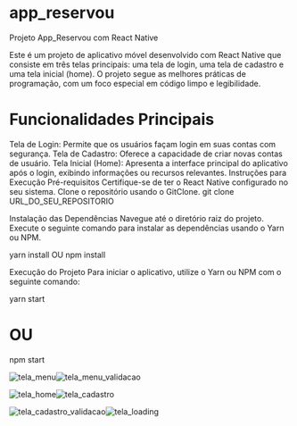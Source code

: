 # app_reservou

Projeto App_Reservou com React Native

Este é um projeto de aplicativo móvel desenvolvido com React Native que consiste em três telas principais: uma tela de login, 
uma tela de cadastro e uma tela inicial (home). O projeto segue as melhores práticas de programação, com um foco especial em código limpo e legibilidade.

# Funcionalidades Principais
Tela de Login: Permite que os usuários façam login em suas contas com segurança.
Tela de Cadastro: Oferece a capacidade de criar novas contas de usuário.
Tela Inicial (Home): Apresenta a interface principal do aplicativo após o login, exibindo informações ou recursos relevantes.
Instruções para Execução
Pré-requisitos
Certifique-se de ter o React Native configurado no seu sistema.
Clone o repositório usando o GitClone.
git clone URL_DO_SEU_REPOSITORIO

Instalação das Dependências
Navegue até o diretório raiz do projeto.
Execute o seguinte comando para instalar as dependências usando o Yarn ou NPM.

yarn install
OU
npm install

Execução do Projeto
Para iniciar o aplicativo, utilize o Yarn ou NPM com o seguinte comando:

yarn start
# OU
npm start

![tela_menu](https://github.com/WenerRodrigo/app_reservou/assets/106413124/45d9afa5-034e-4197-9f1a-29fd0ef31872)![tela_menu_validacao](https://github.com/WenerRodrigo/app_reservou/assets/106413124/8b508aeb-78b8-4f26-b783-a7550ba5691e)

![tela_home](https://github.com/WenerRodrigo/app_reservou/assets/106413124/2802ab8b-cef3-4553-bf37-f72a9cec52db)![tela_cadastro](https://github.com/WenerRodrigo/app_reservou/assets/106413124/1d049e70-7826-499f-997f-e15a28a83706)

![tela_cadastro_validacao](https://github.com/WenerRodrigo/app_reservou/assets/106413124/ae9ae2fb-5507-4c9a-b720-1fe13ae77388)![tela_loading](https://github.com/WenerRodrigo/app_reservou/assets/106413124/a152dc4d-dd1d-4683-8324-114dc4fae660)






